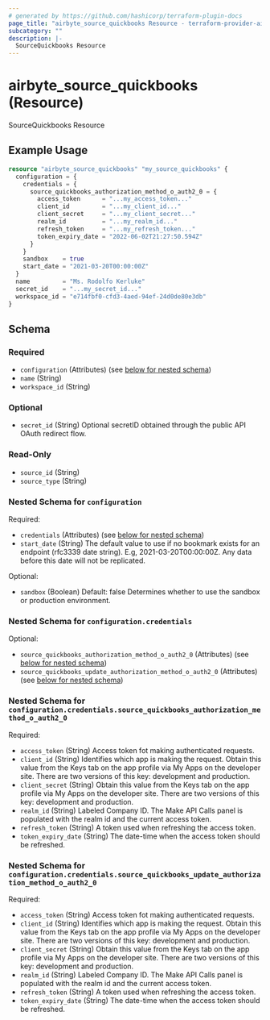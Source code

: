 ```yaml
---
# generated by https://github.com/hashicorp/terraform-plugin-docs
page_title: "airbyte_source_quickbooks Resource - terraform-provider-airbyte"
subcategory: ""
description: |-
  SourceQuickbooks Resource
---
```


# airbyte_source_quickbooks (Resource)

SourceQuickbooks Resource

## Example Usage

```terraform
resource "airbyte_source_quickbooks" "my_source_quickbooks" {
  configuration = {
    credentials = {
      source_quickbooks_authorization_method_o_auth2_0 = {
        access_token      = "...my_access_token..."
        client_id         = "...my_client_id..."
        client_secret     = "...my_client_secret..."
        realm_id          = "...my_realm_id..."
        refresh_token     = "...my_refresh_token..."
        token_expiry_date = "2022-06-02T21:27:50.594Z"
      }
    }
    sandbox    = true
    start_date = "2021-03-20T00:00:00Z"
  }
  name         = "Ms. Rodolfo Kerluke"
  secret_id    = "...my_secret_id..."
  workspace_id = "e714fbf0-cfd3-4aed-94ef-24d0de80e3db"
}
```

<!-- schema generated by tfplugindocs -->
## Schema

### Required

- `configuration` (Attributes) (see [below for nested schema](#nestedatt--configuration))
- `name` (String)
- `workspace_id` (String)

### Optional

- `secret_id` (String) Optional secretID obtained through the public API OAuth redirect flow.

### Read-Only

- `source_id` (String)
- `source_type` (String)

<a id="nestedatt--configuration"></a>
### Nested Schema for `configuration`

Required:

- `credentials` (Attributes) (see [below for nested schema](#nestedatt--configuration--credentials))
- `start_date` (String) The default value to use if no bookmark exists for an endpoint (rfc3339 date string). E.g, 2021-03-20T00:00:00Z. Any data before this date will not be replicated.

Optional:

- `sandbox` (Boolean) Default: false
Determines whether to use the sandbox or production environment.

<a id="nestedatt--configuration--credentials"></a>
### Nested Schema for `configuration.credentials`

Optional:

- `source_quickbooks_authorization_method_o_auth2_0` (Attributes) (see [below for nested schema](#nestedatt--configuration--credentials--source_quickbooks_authorization_method_o_auth2_0))
- `source_quickbooks_update_authorization_method_o_auth2_0` (Attributes) (see [below for nested schema](#nestedatt--configuration--credentials--source_quickbooks_update_authorization_method_o_auth2_0))

<a id="nestedatt--configuration--credentials--source_quickbooks_authorization_method_o_auth2_0"></a>
### Nested Schema for `configuration.credentials.source_quickbooks_authorization_method_o_auth2_0`

Required:

- `access_token` (String) Access token fot making authenticated requests.
- `client_id` (String) Identifies which app is making the request. Obtain this value from the Keys tab on the app profile via My Apps on the developer site. There are two versions of this key: development and production.
- `client_secret` (String) Obtain this value from the Keys tab on the app profile via My Apps on the developer site. There are two versions of this key: development and production.
- `realm_id` (String) Labeled Company ID. The Make API Calls panel is populated with the realm id and the current access token.
- `refresh_token` (String) A token used when refreshing the access token.
- `token_expiry_date` (String) The date-time when the access token should be refreshed.


<a id="nestedatt--configuration--credentials--source_quickbooks_update_authorization_method_o_auth2_0"></a>
### Nested Schema for `configuration.credentials.source_quickbooks_update_authorization_method_o_auth2_0`

Required:

- `access_token` (String) Access token fot making authenticated requests.
- `client_id` (String) Identifies which app is making the request. Obtain this value from the Keys tab on the app profile via My Apps on the developer site. There are two versions of this key: development and production.
- `client_secret` (String) Obtain this value from the Keys tab on the app profile via My Apps on the developer site. There are two versions of this key: development and production.
- `realm_id` (String) Labeled Company ID. The Make API Calls panel is populated with the realm id and the current access token.
- `refresh_token` (String) A token used when refreshing the access token.
- `token_expiry_date` (String) The date-time when the access token should be refreshed.


